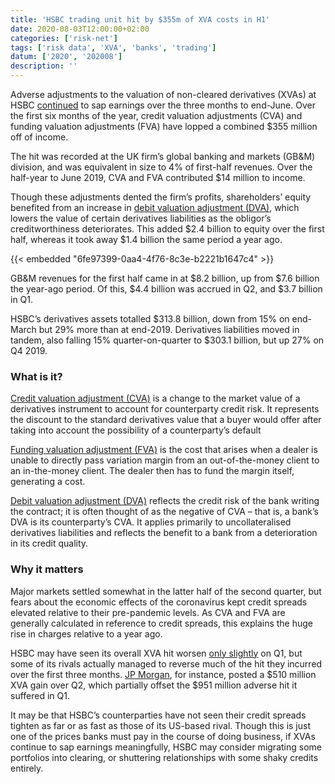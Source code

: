 ```yaml
---
title: 'HSBC trading unit hit by $355m of XVA costs in H1'
date: 2020-08-03T12:00:00+02:00
categories: ['risk-net']
tags: ['risk data', 'XVA', 'banks', 'trading']
datum: ['2020', '202008']
description: ''
---
```


Adverse adjustments to the valuation of non-cleared derivatives (XVAs) at HSBC [continued](https://www.risk.net/risk-quantum/7534991/xvas-take-346m-bite-out-of-hsbc) to sap earnings over the three months to end-June. Over the first six months of the year, credit valuation adjustments (CVA) and funding valuation adjustments (FVA) have lopped a combined $355 million off of income.

The hit was recorded at the UK firm’s global banking and markets (GB&M) division, and was equivalent in size to 4% of first-half revenues. Over the half-year to June 2019, CVA and FVA contributed $14 million to income.

Though these adjustments dented the firm’s profits, shareholders’ equity benefited from an increase in [debit valuation adjustment (DVA)](https://www.risk.net/definition/debit-valuation-adjustment-dva), which lowers the value of certain derivatives liabilities as the obligor’s creditworthiness deteriorates. This added $2.4 billion to equity over the first half, whereas it took away $1.4 billion the same period a year ago.

{{< embedded "6fe97399-0aa4-4f76-8c3e-b2221b1647c4" >}}

GB&M revenues for the first half came in at $8.2 billion, up from $7.6 billion the year-ago period. Of this, $4.4 billion was accrued in Q2, and $3.7 billion in Q1.

HSBC’s derivatives assets totalled $313.8 billion, down from 15% on end-March but 29% more than at end-2019. Derivatives liabilities moved in tandem, also falling 15% quarter-on-quarter to $303.1 billion, but up 27% on Q4 2019.

### What is it?

[Credit valuation adjustment (CVA)](https://www.risk.net/definition/credit-valuation-adjustment-cva) is a change to the market value of a derivatives instrument to account for counterparty credit risk. It represents the discount to the standard derivatives value that a buyer would offer after taking into account the possibility of a counterparty’s default

[Funding valuation adjustment (FVA)](https://www.risk.net/definition/funding-valuation-adjustment-fva) is the cost that arises when a dealer is unable to directly pass variation margin from an out-of-the-money client to an in-the-money client. The dealer then has to fund the margin itself, generating a cost.

[Debit valuation adjustment (DVA)](https://www.risk.net/definition/debit-valuation-adjustment-dva) reflects the credit risk of the bank writing the contract; it is often thought of as the negative of CVA – that is, a bank’s DVA is its counterparty’s CVA. It applies primarily to uncollateralised derivatives liabilities and reflects the benefit to a bank from a deterioration in its credit quality.

### Why it matters

Major markets settled somewhat in the latter half of the second quarter, but fears about the economic effects of the coronavirus kept credit spreads elevated relative to their pre-pandemic levels. As CVA and FVA are generally calculated in reference to credit spreads, this explains the huge rise in charges relative to a year ago.

HSBC may have seen its overall XVA hit worsen [only slightly](https://www.risk.net/risk-quantum/7534991/xvas-take-346m-bite-out-of-hsbc) on Q1, but some of its rivals actually managed to reverse much of the hit they incurred over the first three months. [JP Morgan](https://www.risk.net/risk-quantum/7654996/jp-morgan-posts-510m-xva-gain), for instance, posted a $510 million XVA gain over Q2, which partially offset the $951 million adverse hit it suffered in Q1.

It may be that HSBC’s counterparties have not seen their credit spreads tighten as far or as fast as those of its US-based rival. Though this is just one of the prices banks must pay in the course of doing business, if XVAs continue to sap earnings meaningfully, HSBC may consider migrating some portfolios into clearing, or shuttering relationships with some shaky credits entirely.

